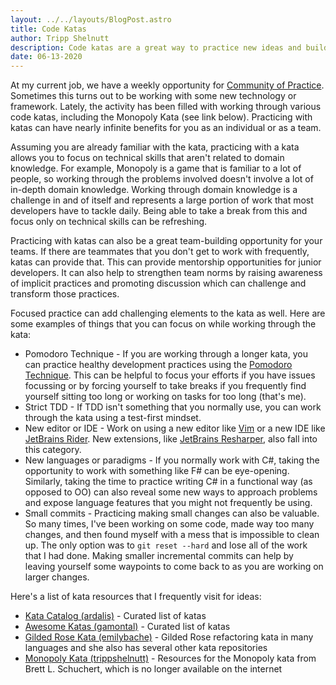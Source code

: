 ```yaml
---
layout: ../../layouts/BlogPost.astro
title: Code Katas
author: Tripp Shelnutt
description: Code katas are a great way to practice new ideas and build teams 
date: 06-13-2020
---
```

At my current job, we have a weekly opportunity for [Community of Practice](https://en.wikipedia.org/wiki/Community_of_practice). Sometimes this turns out to be working with some new technology or framework. Lately, the activity has been filled with working through various code katas, including the Monopoly Kata (see link below). Practicing with katas can have nearly infinite benefits for you as an individual or as a team.

Assuming you are already familiar with the kata, practicing with a kata allows you to focus on technical skills that aren't related to domain knowledge. For example, Monopoly is a game that is familiar to a lot of people, so working through the problems involved doesn't involve a lot of in-depth domain knowledge.  Working through domain knowledge is a challenge in and of itself and represents a large portion of work that most developers have to tackle daily. Being able to take a break from this and focus only on technical skills can be refreshing.

Practicing with katas can also be a great team-building opportunity for your teams. If there are teammates that you don't get to work with frequently, katas can provide that. This can provide mentorship opportunities for junior developers. It can also help to strengthen team norms by raising awareness of implicit practices and promoting discussion which can challenge and transform those practices.

Focused practice can add challenging elements to the kata as well. Here are some examples of things that you can focus on while working through the kata:

- Pomodoro Technique - If you are working through a longer kata, you can practice healthy development practices using the [Pomodoro Technique](https://en.wikipedia.org/wiki/Pomodoro_Technique). This can be helpful to focus your efforts if you have issues focussing or by forcing yourself to take breaks if you frequently find yourself sitting too long or working on tasks for too long (that's me).
- Strict TDD - If TDD isn't something that you normally use, you can work through the kata using a test-first mindset.
- New editor or IDE - Work on using a new editor like [Vim](https://www.vim.org/) or a new IDE like [JetBrains Rider](https://www.jetbrains.com/rider/). New extensions, like [JetBrains Resharper](https://www.jetbrains.com/resharper/), also fall into this category.
- New languages or paradigms - If you normally work with C#, taking the opportunity to work with something like F# can be eye-opening. Similarly, taking the time to practice writing C# in a functional way (as opposed to OO) can also reveal some new ways to approach problems and expose language features that you might not frequently be using.
- Small commits - Practicing making small changes can also be valuable. So many times, I've been working on some code, made way too many changes, and then found myself with a mess that is impossible to clean up. The only option was to `git reset --hard` and lose all of the work that I had done. Making smaller incremental commits can help by leaving yourself some waypoints to come back to as you are working on larger changes.

Here's a list of kata resources that I frequently visit for ideas:

- [Kata Catalog (ardalis)](https://github.com/ardalis/kata-catalog) - Curated list of katas
- [Awesome Katas (gamontal)](https://github.com/gamontal/awesome-katas) - Curated list of katas
- [Gilded Rose Kata (emilybache)](https://github.com/emilybache/GildedRose-Refactoring-Kata) - Gilded Rose refactoring kata in many languages and she also has several other kata repositories
- [Monopoly Kata (trippshelnutt)](https://github.com/trippshelnutt/monopoly-kata) - Resources for the Monopoly kata from Brett L. Schuchert, which is no longer available on the internet